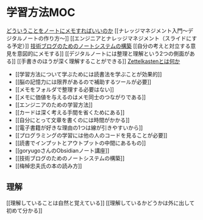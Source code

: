 # 学習方法MOC

[どういうことをノートにメモすればいいのか](どういうことをノートにメモすればいいのか.md)
[[ナレッジマネジメント入門〜デジタルノートの作り方〜]]
[[エンジニアとナレッジマネジメント（スライドにする予定）]]
[技術ブログのためのノートシステムの構築](技術ブログのためのノートシステムの構築.md)
[[自分の考えと対立する意見を意図的にメモする]]
[[デジタルノートには整理と理解という2つの側面がある]]
[[手書きのほうが深く理解することができる]]
[Zettelkastenとは何か](Zettelkastenとは何か.md)

- [[学習方法について学ぶためには読書法を学ぶことが効果的]]
- [[脳の記憶力には限界があるので補助するツールが必要]]
- [[メモをフォルダで整理する必要はない]]
- [[メモに価値を与えるのはメモ同士のつながりである]]
- [[エンジニアのための学習方法]]
- [[カードは深く考える手間を省くためにある]]
- [[自分にとって文章を書くのには時間がかかる]]
- [[電子書籍が好きな理由の1つは線が引きやすいから]]
- [[プログラミングの学習には他の人のコードを見ることが必要]]
- [[読書でインプットとアウトプットの中間にあるもの]]
- [[goryugoさんのObsidianノート講座]]
- [[技術ブログのためのノートシステムの構築]]
- [[梅棹忠夫氏の本の読み方]]

## 理解

[[理解していることは自然と覚えている]]
[[理解しているかどうかは外に出して初めて分かる]]